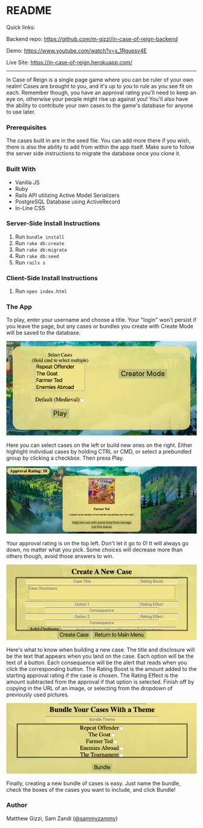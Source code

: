 # README

Quick links:

Backend repo: https://github.com/m-gizzi/in-case-of-reign-backend

Demo: https://www.youtube.com/watch?v=s_1Rguesv4E

Live Site: https://in-case-of-reign.herokuapp.com/

__________________________________________

In Case of Reign is a single page game where you can be ruler of your own realm!  Cases are brought to you, and it's up to you to rule as you see fit on each.  Remember though, you have an approval rating you'll need to keep an eye on, otherwise your people might rise up against you!  You'll also have the ability to contribute your own cases to the game's database for anyone to use later.

### Prerequisites
The cases built in are in the seed file.  You can add more there if you wish, there is also the ability to add from within the app itself.  Make sure to follow the server side instructions to migrate the database once you clone it.

### Built With
* Vanilla JS
* Ruby
* Rails API utilizing Active Model Serializers
* PostgreSQL Database using ActiveRecord
* In-Line CSS

### Server-Side Install Instructions
1. Run ```bundle install```
2. Run ```rake db:create```
3. Run ```rake db:migrate```
4. Run ```rake db:seed```
5. Run ```rails s```
### Client-Side Install Instructions
1. Run ```open index.html```

### The App

To play, enter your username and choose a title.  Your "login" won't persist if you leave the page, but any cases or bundles you create with Create Mode will be saved to the database.

![Play or create screen](https://github.com/m-gizzi/in-case-of-reign-frontend/blob/master/assets/Screen%20Shot%202020-04-22%20at%2010.06.28%20PM.png?raw=true)

Here you can select cases on the left or build new ones on the right.  Either highlight individual cases by holding CTRL or CMD, or select a prebundled group by clicking a checkbox.  Then press Play.

![Gameplay screen](https://github.com/m-gizzi/in-case-of-reign-frontend/blob/master/assets/Screen%20Shot%202020-04-22%20at%2010.15.37%20PM.png?raw=true)

Your approval rating is on the top left.  Don't let it go to 0!  It will always go down, no matter what you pick.  Some choices will decrease more than others though, avoid those answers to win.

![Create new case screen](https://github.com/m-gizzi/in-case-of-reign-frontend/blob/master/assets/Screen%20Shot%202020-04-22%20at%2010.15.15%20PM.png?raw=true)

Here's what to know when building a new case.  The title and disclosure will be the text that appears when you land on the case.  Each option will be the text of a button.  Each consequence will be the alert that reads when you click the corresponding button.  The Rating Boost is the amount added to the starting approval rating if the case is chosen.  The Rating Effect is the amount subtracted from the approval if that option is selected.  Finish off by copying in the URL of an image, or selecting from the dropdown of previously used pictures.

![Create new bundle screen](https://github.com/m-gizzi/in-case-of-reign-frontend/blob/master/assets/Screen%20Shot%202020-04-22%20at%2010.15.20%20PM.png?raw=true)

Finally, creating a new bundle of cases is easy.  Just name the bundle, check the boxes of the cases you want to include, and click Bundle!

### Author

Matthew Gizzi, Sam Zandi ([@sammyzammy](https://github.com/sammyzanny))
